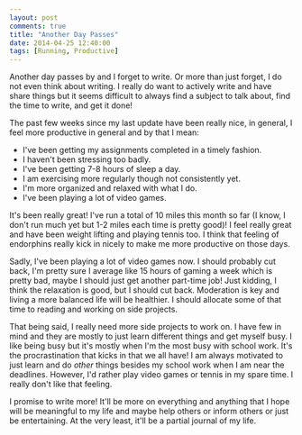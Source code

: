 ```yaml
---
layout: post
comments: true
title: "Another Day Passes"
date: 2014-04-25 12:40:00
tags: [Running, Productive]
---
```


Another day passes by and I forget to write. Or more than just forget, I do not
even think about writing. I really do want to actively write and have share
things but it seems difficult to always find a subject to talk about, find the
time to write, and get it done!

<!--more-->

The past few weeks since my last update have been really nice, in general, I
feel more productive in general and by that I mean:

* I've been getting my assignments completed in a timely fashion.
* I haven't been stressing too badly.
* I've been getting 7-8 hours of sleep a day.
* I am exercising more regularly though not consistently yet.
* I'm more organized and relaxed with what I do.
* I've been playing a lot of video games.

It's been really great! I've run a total of 10 miles this month so far (I know,
I don't run much yet but 1-2 miles each time is pretty good)! I feel really
great and have been weight lifting and playing tennis too. I think that feeling
of endorphins really kick in nicely to make me more productive on those days.

Sadly, I've been playing a lot of video games now. I should probably cut back,
I'm pretty sure I average like 15 hours of gaming a week which is pretty bad,
maybe I should just get another part-time job! Just kidding, I think the
relaxation is good, but I should cut back. Moderation is key and living a more
balanced life will be healthier. I should allocate some of that time to reading
and working on side projects.

That being said, I really need more side projects to work on. I have few in mind
and they are mostly to just learn different things and get myself busy. I like
being busy but it's mostly when I'm the most busy with school work. It's the
procrastination that kicks in that we all have! I am always motivated to just
learn and do *other* things besides my school work when I am near the deadlines.
However, I'd rather play video games or tennis in my spare time. I really don't
like that feeling.

I promise to write more! It'll be more on everything and anything that I hope
will be meaningful to my life and maybe help others or inform others or just
be entertaining. At the very least, it'll be a partial journal of my life.
